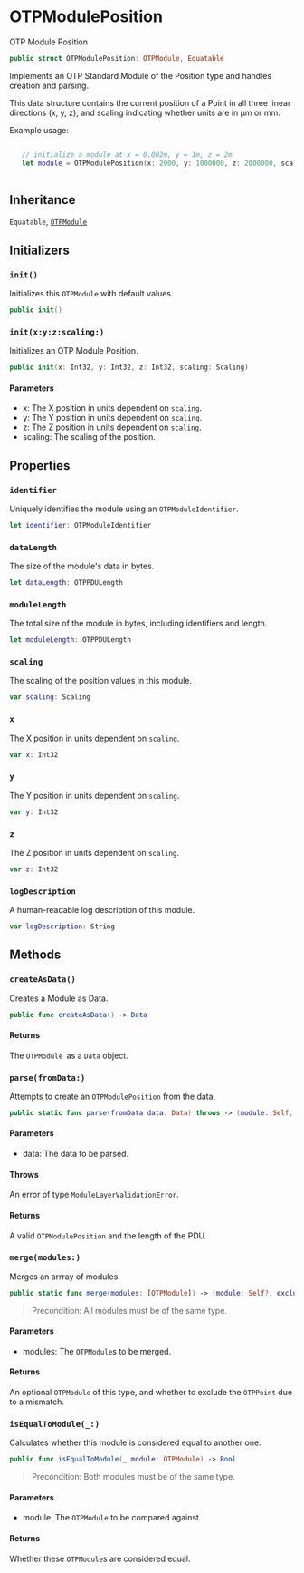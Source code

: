 # OTPModulePosition

OTP Module Position

``` swift
public struct OTPModulePosition: OTPModule, Equatable
```

Implements an OTP Standard Module of the Position type and handles creation and parsing.

This data structure contains the current position of a Point in all three linear directions (x, y, z), and scaling indicating whether units are in μm or mm.

Example usage:

``` swift

   // initialize a module at x = 0.002m, y = 1m, z = 2m
   let module = OTPModulePosition(x: 2000, y: 1000000, z: 2000000, scaling: .μm)
 
```

## Inheritance

`Equatable`, [`OTPModule`](OTPModule)

## Initializers

### `init()`

Initializes this `OTPModule` with default values.

``` swift
public init()
```

### `init(x:y:z:scaling:)`

Initializes an OTP Module Position.

``` swift
public init(x: Int32, y: Int32, z: Int32, scaling: Scaling)
```

#### Parameters

  - x: The X position in units dependent on `scaling`.
  - y: The Y position in units dependent on `scaling`.
  - z: The Z position in units dependent on `scaling`.
  - scaling: The scaling of the position.

## Properties

### `identifier`

Uniquely identifies the module using an `OTPModuleIdentifier`.

``` swift
let identifier: OTPModuleIdentifier
```

### `dataLength`

The size of the module's data in bytes.

``` swift
let dataLength: OTPPDULength
```

### `moduleLength`

The total size of the module in bytes, including identifiers and length.

``` swift
let moduleLength: OTPPDULength
```

### `scaling`

The scaling of the position values in this module.

``` swift
var scaling: Scaling
```

### `x`

The X position in units dependent on `scaling`.

``` swift
var x: Int32
```

### `y`

The Y position in units dependent on `scaling`.

``` swift
var y: Int32
```

### `z`

The Z position in units dependent on `scaling`.

``` swift
var z: Int32
```

### `logDescription`

A human-readable log description of this module.

``` swift
var logDescription: String
```

## Methods

### `createAsData()`

Creates a Module as Data.

``` swift
public func createAsData() -> Data
```

#### Returns

The `OTPModule `as a `Data` object.

### `parse(fromData:)`

Attempts to create an `OTPModulePosition` from the data.

``` swift
public static func parse(fromData data: Data) throws -> (module: Self, length: OTPPDULength)
```

#### Parameters

  - data: The data to be parsed.

#### Throws

An error of type `ModuleLayerValidationError`.

#### Returns

A valid `OTPModulePosition` and the length of the PDU.

### `merge(modules:)`

Merges an arrray of modules.

``` swift
public static func merge(modules: [OTPModule]) -> (module: Self?, excludePoint: Bool)
```

> Precondition: All modules must be of the same type.

#### Parameters

  - modules: The `OTPModule`s to be merged.

#### Returns

An optional `OTPModule` of this type, and whether to exclude the `OTPPoint` due to a mismatch.

### `isEqualToModule(_:)`

Calculates whether this module is considered equal to another one.

``` swift
public func isEqualToModule(_ module: OTPModule) -> Bool
```

> Precondition: Both modules must be of the same type.

#### Parameters

  - module: The `OTPModule` to be compared against.

#### Returns

Whether these `OTPModule`s are considered equal.
